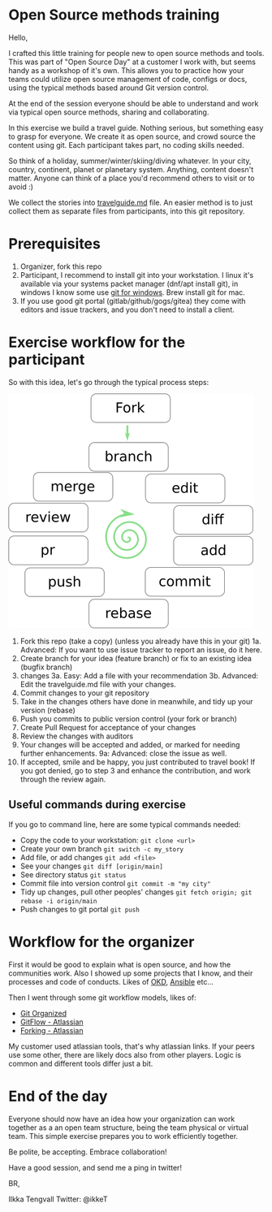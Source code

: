 ﻿# Open Source methods training

Hello,

I crafted this little training for people new to open source methods and
tools. This was part of "Open Source Day" at a customer I work with, but
seems handy as a workshop of it's own. This allows you to practice how your
teams could utilize open source management of code, configs or docs, using
the typical methods based around Git version control.

At the end of the session everyone should be able to understand and work
via typical open source methods, sharing and collaborating.

In this exercise we build a travel guide. Nothing serious, but something
easy to grasp for everyone. We create it as open source, and crowd source
the content using git. Each participant takes part, no coding skills needed.

So think of a holiday, summer/winter/skiing/diving whatever. In your city,
country, continent, planet or planetary system. Anything, content doesn't
matter. Anyone can think of a place you'd recommend others to visit or
to avoid :)

We collect the stories into [travelguide.md](travelguide.md) file. An easier
method is to just collect them as separate files from participants, into this
git repository.

# Prerequisites

1. Organizer, fork this repo
2. Participant, I recommend to install git into your workstation.
   I linux it's available via your systems packet manager
   (dnf/apt install git), in windows I know some use
   [git for windows](https://git-scm.com/download/win). Brew install git
   for mac.
3. If you use good git portal (gitlab/github/gogs/gitea) they come
   with editors and issue trackers, and you don't need to install a client.


# Exercise workflow for the participant

So with this idea, let's go through the typical process steps:

![process steps](steps.png)

1. Fork this repo (take a copy) (unless you already have this in your git)
1a. Advanced: If you want to use issue tracker to report an issue, do it here.
2. Create branch for your idea (feature branch) or fix to an existing idea
   (bugfix branch)
3. changes
3a. Easy: Add a file with your recommendation
3b. Advanced: Edit the travelguide.md file with your changes. 
4. Commit changes to your git repository
5. Take in the changes others have done in meanwhile, and tidy up your version
   (rebase)
6. Push you commits to public version control (your fork or branch)
7. Create Pull Request for acceptance of your changes
8. Review the changes with auditors
9. Your changes will be accepted and added, or marked for needing further
   enhancements.
9a: Advanced: close the issue as well.
10. If accepted, smile and be happy, you just contributed to travel book!
    If you got denied, go to step 3 and enhance the contribution, and work
    through the review again.

## Useful commands during exercise

If you go to command line, here are some typical commands needed:

* Copy the code to your workstation: ```git clone <url>```
* Create your own branch ```git switch -c my_story```
* Add file, or add changes ```git add <file>```
* See your changes ```git diff [origin/main]```
* See directory status ```git status```
* Commit file into version control ```git commit -m "my city"```
* Tidy up changes, pull other peoples' changes
  ```git fetch origin; git rebase -i origin/main```
* Push changes to git portal ```git push```

# Workflow for the organizer

First it would be good to explain what is open source, and how the communities
work. Also I showed up some projects that I know, and their processes and code
of conducts. Likes of [OKD](https://www.okd.io/community/),
[Ansible](https://docs.ansible.com/ansible/latest/community/) etc...

Then I went through some git workflow models, likes of:

* [Git Organized](https://render.com/blog/git-organized-a-better-git-flow)
* [GitFlow - Atlassian](https://www.atlassian.com/git/tutorials/comparing-workflows/gitflow-workflow)
* [Forking - Atlassian](https://www.atlassian.com/git/tutorials/comparing-workflows/forking-workflow)

My customer used atlassian tools, that's why atlassian links. If your peers
use some other, there are likely docs also from other players. Logic is common
and different tools differ just a bit.

# End of the day

Everyone should now have an idea how your organization can work together as a
an open team structure, being the team physical or virtual team. This simple
exercise prepares you to work efficiently together.

Be polite, be accepting. Embrace collaboration!

Have a good session, and send me a ping in twitter!

BR,

Ilkka Tengvall
Twitter: @ikkeT

